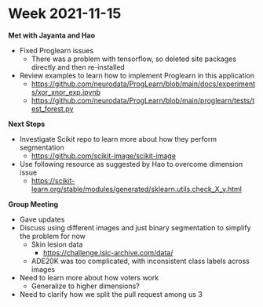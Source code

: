 # Week 2021-11-15

**Met with Jayanta and Hao**
- Fixed Proglearn issues
  - There was a problem with tensorflow, so deleted site packages directly and then re-installed
- Review examples to learn how to implement Proglearn in this application
  - https://github.com/neurodata/ProgLearn/blob/main/docs/experiments/xor_xnor_exp.ipynb
  - https://github.com/neurodata/ProgLearn/blob/main/proglearn/tests/test_forest.py

**Next Steps**
- Investigate Scikit repo to learn more about how they perform segmentation
  - https://github.com/scikit-image/scikit-image
- Use following resource as suggested by Hao to overcome dimension issue
  - https://scikit-learn.org/stable/modules/generated/sklearn.utils.check_X_y.html

**Group Meeting**
- Gave updates
- Discuss using different images and just binary segmentation to simplify the problem for now
  - Skin lesion data
    - https://challenge.isic-archive.com/data/ 
  - ADE20K was too complicated, with inconsistent class labels across images
- Need to learn more about how voters work
  - Generalize to higher dimensions?
- Need to clarify how we split the pull request among us 3


